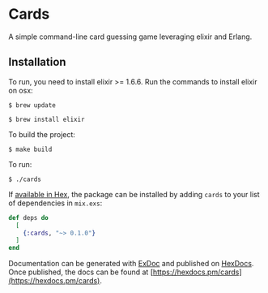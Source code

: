 # Cards

A simple command-line card guessing game leveraging elixir and Erlang.

## Installation

To run, you need to install elixir >= 1.6.6. Run the commands to install
elixir on osx:

```
$ brew update
```

```
$ brew install elixir
```

To build the project:

```
$ make build
```

To run:

```
$ ./cards
```

If [available in Hex](https://hex.pm/docs/publish), the package can be installed
by adding `cards` to your list of dependencies in `mix.exs`:

```elixir
def deps do
  [
    {:cards, "~> 0.1.0"}
  ]
end
```

Documentation can be generated with [ExDoc](https://github.com/elixir-lang/ex_doc)
and published on [HexDocs](https://hexdocs.pm). Once published, the docs can
be found at [https://hexdocs.pm/cards](https://hexdocs.pm/cards).
